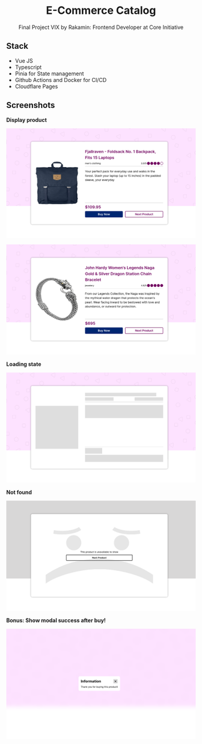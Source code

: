 <div align="center">
  <h1>E-Commerce Catalog</h1>
  <p>Final Project VIX by Rakamin: Frontend Developer at Core Initiative</p>
</div>

## Stack

- Vue JS
- Typescript
- Pinia for State management
- Github Actions and Docker for CI/CD
- Cloudflare Pages

## Screenshots

**Display product**

![ss 2](public/docs/ss-2.png)

![ss 3](public/docs/ss-3.png)

**Loading state**

![ss 1](public/docs/ss-1.png)

**Not found**

![ss 4](public/docs/ss-4.png)

**Bonus: Show modal success after buy!**

![ss 5](public/docs/ss-5.png)
